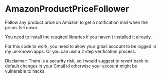 # AmazonProductPriceFollower
Follow any product price on Amazon to get a notification mail when the prices fell down.

You need to install the reuqired libraries if you haven't installed it already.

For this code to work, you need to allow your gmail account to be logged in my un-known apps. Or you can use a 2 step verification process.

Disclaimer: There is a security risk, so i would suggest to revert back to default changes in your Gmail id otherwise your account might be vulnerable to hacks.
